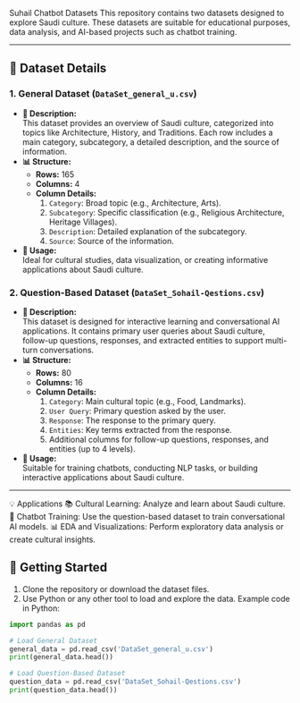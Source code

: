 Suhail Chatbot Datasets
This repository contains two datasets designed to explore Saudi culture. These datasets are suitable for educational purposes, data analysis, and AI-based projects such as chatbot training.

---

## 📂 Dataset Details  

### 1. General Dataset (`DataSet_general_u.csv`)  
- **📖 Description:**  
  This dataset provides an overview of Saudi culture, categorized into topics like Architecture, History, and Traditions. Each row includes a main category, subcategory, a detailed description, and the source of information.  
- **📊 Structure:**  
  - **Rows:** 165  
  - **Columns:** 4  
  - **Column Details:**  
    1. `Category`: Broad topic (e.g., Architecture, Arts).  
    2. `Subcategory`: Specific classification (e.g., Religious Architecture, Heritage Villages).  
    3. `Description`: Detailed explanation of the subcategory.  
    4. `Source`: Source of the information.  
- **📌 Usage:**  
  Ideal for cultural studies, data visualization, or creating informative applications about Saudi culture.

### 2. Question-Based Dataset (`DataSet_Sohail-Qestions.csv`)  
- **📖 Description:**  
  This dataset is designed for interactive learning and conversational AI applications. It contains primary user queries about Saudi culture, follow-up questions, responses, and extracted entities to support multi-turn conversations.  
- **📊 Structure:**  
  - **Rows:** 80  
  - **Columns:** 16  
  - **Column Details:**  
    1. `Category`: Main cultural topic (e.g., Food, Landmarks).  
    2. `User Query`: Primary question asked by the user.  
    3. `Response`: The response to the primary query.  
    4. `Entities`: Key terms extracted from the response.  
    5. Additional columns for follow-up questions, responses, and entities (up to 4 levels).  
- **📌 Usage:**  
  Suitable for training chatbots, conducting NLP tasks, or building interactive applications about Saudi culture.

---
💡 Applications
📚 Cultural Learning: Analyze and learn about Saudi culture.
🤖 Chatbot Training: Use the question-based dataset to train conversational AI models.
📊 EDA and Visualizations: Perform exploratory data analysis or create cultural insights.

## 🚀 Getting Started  

1. Clone the repository or download the dataset files.  
2. Use Python or any other tool to load and explore the data. Example code in Python:  

```python
import pandas as pd

# Load General Dataset
general_data = pd.read_csv('DataSet_general_u.csv')
print(general_data.head())

# Load Question-Based Dataset
question_data = pd.read_csv('DataSet_Sohail-Qestions.csv')
print(question_data.head())
